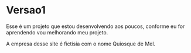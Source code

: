 # Versao1

Esse é um projeto que estou desenvolvendo aos poucos, conforme eu for aprendendo vou melhorando meu projeto.

A empresa desse site é fictísia com o nome Quiosque de Mel.
